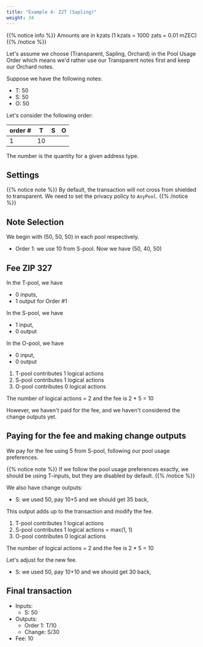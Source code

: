 ```yaml
---
title: "Example 4: Z2T (Sapling)"
weight: 34
---
```


{{% notice info %}}
Amounts are in kzats (1 kzats = 1000 zats = 0.01 mZEC)
{{% /notice %}}

Let's assume we choose (Transparent, Sapling, Orchard) in the Pool Usage Order
which means we'd rather use our Transparent notes first and keep our Orchard notes.

Suppose we have the following notes:

- T: 50
- S: 50
- O: 50

Let's consider the following order:

| order # | T   | S   | O   |
|---------|-----|-----|-----|
| 1       | 10  |     |     |

The number is the quantity for a given address type. 

## Settings

{{% notice note %}}
By default, the transaction will not cross from shielded to transparent.
We need to set the privacy policy to `AnyPool`.
{{% /notice %}}

## Note Selection 

We begin with (50, 50, 50) in each pool respectively.

- Order 1: we use 10 from S-pool. Now we have (50, 40, 50)

## Fee ZIP 327

In the T-pool, we have
- 0 inputs,
- 1 output for Order #1

In the S-pool, we have
- 1 input,
- 0 output

In the O-pool, we have
- 0 input,
- 0 output

1. T-pool contributes 1 logical actions
2. S-pool contributes 1 logical actions
3. O-pool contributes 0 logical actions

The number of logical actions = 2 and the fee is 2 * 5 = 10

However, we haven't paid for the fee, and we haven't considered the change outputs yet.

## Paying for the fee and making change outputs

We pay for the fee using 5 from S-pool, following our pool usage
preferences. 

{{% notice note %}}
If we follow the pool usage preferences exactly, we should be using
T-inputs, but they are disabled by default.
{{% /notice %}}

We also have change outputs:
- S: we used 50, pay 10+5 and we should get 35 back,

This output adds up to the transaction and modify the fee.

1. T-pool contributes 1 logical actions
2. S-pool contributes 1 logical actions = max(1, 1)
3. O-pool contributes 0 logical actions
   
The number of logical actions = 2 and the fee is 2 * 5 = 10

Let's adjust for the new fee.
- S: we used 50, pay 10+10 and we should get 30 back,

## Final transaction

- Inputs:
  - S: 50
- Outputs:
  - Order 1: T/10
  - Change: S/30
- Fee: 10



